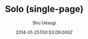 ---
title: Solo (single-page)
github: https://github.com/chibicode/solo/
demo: https://chibicode.github.io/solo/
author: Shu Uesugi
ssg:
  - Jekyll
cms:
  - No Cms
date: 2014-01-25T00:53:09.000Z
description: >-
  :older_man: [UNMAINTAINED]: Solo is a Jekyll theme that supports single-page
  websites only, but supports them well.
stale: true
---
